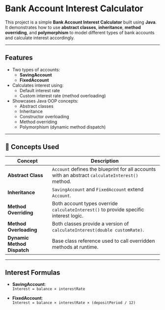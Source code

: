 # Bank Account Interest Calculator

This project is a simple **Bank Account Interest Calculator** built using **Java**. It demonstrates how to use **abstract classes**, **inheritance**, **method overriding**, and **polymorphism** to model different types of bank accounts and calculate interest accordingly.

---

## Features

- Two types of accounts:
  - **SavingAccount**
  - **FixedAccount**
- Calculates interest using:
  - Default interest rate
  - Custom interest rate (method overloading)
- Showcases Java OOP concepts:
  - Abstract classes
  - Inheritance
  - Constructor overloading
  - Method overriding
  - Polymorphism (dynamic method dispatch)

---

## 📘 Concepts Used

| Concept             | Description |
|---------------------|-------------|
| **Abstract Class**  | `Account` defines the blueprint for all accounts with an abstract `calculateInterest()` method. |
| **Inheritance**     | `SavingAccount` and `FixedAccount` extend `Account`. |
| **Method Overriding** | Both account types override `calculateInterest()` to provide specific interest logic. |
| **Method Overloading** | Both classes provide a version of `calculateInterest(double customRate)`. |
| **Dynamic Method Dispatch** | Base class reference used to call overridden methods at runtime. |

---

## Interest Formulas

- **SavingAccount**:  
  `Interest = balance × interestRate`

- **FixedAccount**:  
  `Interest = balance × interestRate × (depositPeriod / 12)`
